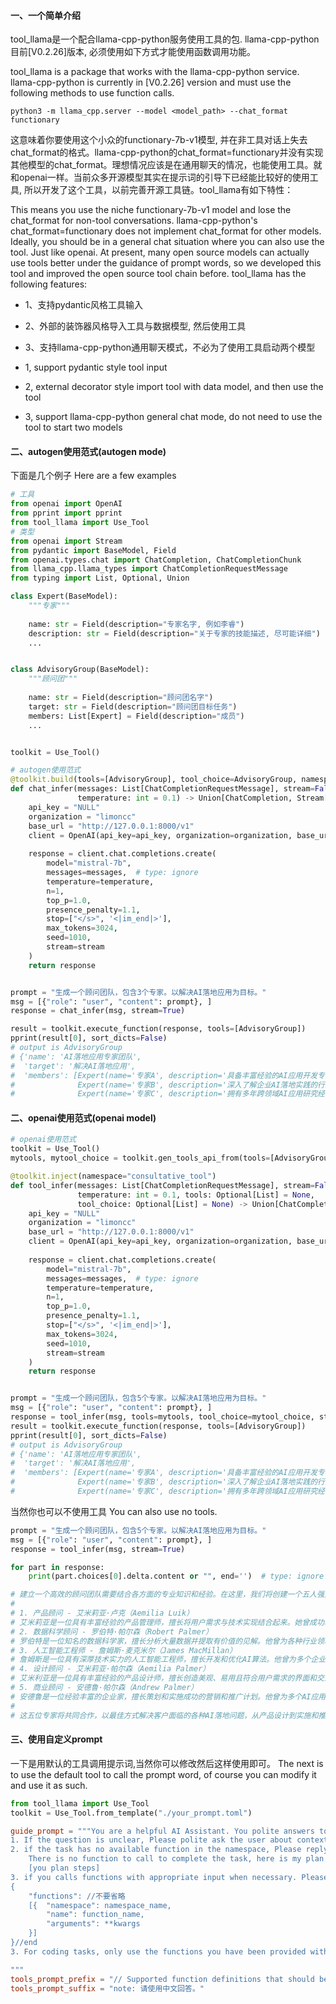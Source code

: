 #### 一、一个简单介绍

tool_llama是一个配合llama-cpp-python服务使用工具的包. llama-cpp-python目前[V0.2.26]版本, 必须使用如下方式才能使用函数调用功能。

tool_llama is a package that works with the llama-cpp-python service. llama-cpp-python is currently in [V0.2.26] version and must use the following methods to use function calls.

```shell
python3 -m llama_cpp.server --model <model_path> --chat_format functionary
```

这意味着你要使用这个小众的functionary-7b-v1模型, 并在非工具对话上失去chat_format的格式。llama-cpp-python的chat_format=functionary并没有实现其他模型的chat_format。理想情况应该是在通用聊天的情况，也能使用工具。就和openai一样。当前众多开源模型其实在提示词的引导下已经能比较好的使用工具, 所以开发了这个工具，以前完善开源工具链。tool_llama有如下特性：

This means you use the niche functionary-7b-v1 model and lose the chat_format for non-tool conversations. llama-cpp-python's chat_format=functionary does not implement chat_format for other models. Ideally, you should be in a general chat situation where you can also use the tool. Just like openai. At present, many open source models can actually use tools better under the guidance of prompt words, so we developed this tool and improved the open source tool chain before. tool_llama has the following features:

- 1、支持pydantic风格工具输入   
- 2、外部的装饰器风格导入工具与数据模型, 然后使用工具
- 3、支持llama-cpp-python通用聊天模式，不必为了使用工具启动两个模型


- 1, support pydantic style tool input 
- 2, external decorator style import tool with data model, and then use the tool 
- 3, support llama-cpp-python general chat mode, do not need to use the tool to start two models


#### 二、autogen使用范式(autogen mode)

下面是几个例子
Here are a few examples

```python
# 工具
from openai import OpenAI
from pprint import pprint
from tool_llama import Use_Tool
# 类型
from openai import Stream
from pydantic import BaseModel, Field
from openai.types.chat import ChatCompletion, ChatCompletionChunk
from llama_cpp.llama_types import ChatCompletionRequestMessage
from typing import List, Optional, Union

class Expert(BaseModel):
    """专家"""
    
    name: str = Field(description="专家名字, 例如李睿")
    description: str = Field(description="关于专家的技能描述, 尽可能详细")
    ...


class AdvisoryGroup(BaseModel):
    """顾问团"""
    
    name: str = Field(description="顾问团名字")
    target: str = Field(description="顾问团目标任务")
    members: List[Expert] = Field(description="成员")
    ...


toolkit = Use_Tool()

# autogen使用范式
@toolkit.build(tools=[AdvisoryGroup], tool_choice=AdvisoryGroup, namespace="consultative_tool")
def chat_infer(messages: List[ChatCompletionRequestMessage], stream=False, 
               temperature: int = 0.1) -> Union[ChatCompletion, Stream[ChatCompletionChunk]]:
    api_key = "NULL"
    organization = "limoncc"
    base_url = "http://127.0.0.1:8000/v1"
    client = OpenAI(api_key=api_key, organization=organization, base_url=base_url)
    
    response = client.chat.completions.create(
        model="mistral-7b",
        messages=messages,  # type: ignore
        temperature=temperature,
        n=1,
        top_p=1.0,
        presence_penalty=1.1,
        stop=["</s>", '<|im_end|>'],
        max_tokens=3024,
        seed=1010,
        stream=stream
    )
    return response


prompt = "生成一个顾问团队，包含3个专家。以解决AI落地应用为目标。"
msg = [{"role": "user", "content": prompt}, ]
response = chat_infer(msg, stream=True)

result = toolkit.execute_function(response, tools=[AdvisoryGroup])
pprint(result[0], sort_dicts=False)
# output is AdvisoryGroup
# {'name': 'AI落地应用专家团队',
#  'target': '解决AI落地应用',
#  'members': [Expert(name='专家A', description='具备丰富经验的AI应用开发专家'),
#              Expert(name='专家B', description='深入了解企业AI落地实践的行业专家'),
#              Expert(name='专家C', description='拥有多年跨领域AI应用研究经验的学者')]}
```

#### 二、openai使用范式(openai model)

```python
# openai使用范式
toolkit = Use_Tool()
mytools, mytool_choice = toolkit.gen_tools_api_from(tools=[AdvisoryGroup], tool_choice=AdvisoryGroup)

@toolkit.inject(namespace="consultative_tool")
def tool_infer(messages: List[ChatCompletionRequestMessage], stream=False, 
               temperature: int = 0.1, tools: Optional[List] = None, 
               tool_choice: Optional[List] = None) -> Union[ChatCompletion, Stream[ChatCompletionChunk]]:
    api_key = "NULL"
    organization = "limoncc"
    base_url = "http://127.0.0.1:8000/v1"
    client = OpenAI(api_key=api_key, organization=organization, base_url=base_url)
    
    response = client.chat.completions.create(
        model="mistral-7b",
        messages=messages,  # type: ignore
        temperature=temperature,
        n=1,
        top_p=1.0,
        presence_penalty=1.1,
        stop=["</s>", '<|im_end|>'],
        max_tokens=3024,
        seed=1010,
        stream=stream
    )
    return response


prompt = "生成一个顾问团队，包含5个专家。以解决AI落地应用为目标。"
msg = [{"role": "user", "content": prompt}, ]
response = tool_infer(msg, tools=mytools, tool_choice=mytool_choice, stream=False)
result = toolkit.execute_function(response, tools=[AdvisoryGroup])
pprint(result[0], sort_dicts=False)
# output is AdvisoryGroup
# {'name': 'AI落地应用专家团队',
#  'target': '解决AI落地应用',
#  'members': [Expert(name='专家A', description='具备丰富经验的AI应用开发专家'),
#              Expert(name='专家B', description='深入了解企业AI落地实践的行业专家'),
#              Expert(name='专家C', description='拥有多年跨领域AI应用研究经验的学者')]}
```

当然你也可以不使用工具
You can also use no tools.

```python
prompt = "生成一个顾问团队，包含5个专家。以解决AI落地应用为目标。"
msg = [{"role": "user", "content": prompt}, ]
response = tool_infer(msg, stream=True)

for part in response:
    print(part.choices[0].delta.content or "", end='')  # type: ignore

# 建立一个高效的顾问团队需要结合各方面的专业知识和经验。在这里，我们将创建一个五人强大的AI落地应用专家团队：
# 
# 1. 产品顾问 - 艾米莉亚·卢克（Aemilia Luik）
# 艾米莉亚是一位具有丰富经验的产品管理师，擅长将用户需求与技术实现结合起来。她曾成功地为多家企业开发和推出AI应用。
# 2. 数据科学顾问 - 罗伯特·帕尔森（Robert Palmer）
# 罗伯特是一位知名的数据科学家，擅长分析大量数据并提取有价值的见解。他曾为各种行业领域开发过AI算法和模型。
# 3. 人工智能工程师 - 詹姆斯·麦克米尔（James MacMillan）
# 詹姆斯是一位具有深厚技术实力的人工智能工程师，擅长开发和优化AI算法。他曾为多个企业构建了高效、可扩展的AI系统。
# 4. 设计顾问 - 艾米莉亚·帕尔森（Aemilia Palmer）
# 艾米利亚是一位具有丰富经验的产品设计师，擅长创造美观、易用且符合用户需求的界面和交互体验。她曾为多个AI应用程序设计过视觉元素。
# 5. 商业顾问 - 安德鲁·帕尔森（Andrew Palmer）
# 安德鲁是一位经验丰富的企业家，擅长策划和实施成功的营销和推广计划。他曾为多个AI应用程序提供过商业建议，帮助它们在市场上取得成功。
# 
# 这五位专家将共同合作，以最佳方式解决客户面临的各种AI落地问题，从产品设计到实施和推广。他们的多元化技能集会使团队具有强大的力量来帮助企业成功应用人工智能。

```


#### 三、使用自定义prompt

一下是用默认的工具调用提示词,当然你可以修改然后这样使用即可。
The next is to use the default tool to call the prompt word, of course you can modify it and use it as such.

```python
from tool_llama import Use_Tool
toolkit = Use_Tool.from_template("./your_prompt.toml")
```

```toml
guide_prompt = """You are a helpful AI Assistant. You polite answers to the user's questions.
1. If the question is unclear, Please polite ask the user about context.
2. if the task has no available function in the namespace, Please reply:
    There is no function to call to complete the task, here is my plan for completing the task:
    [you plan steps]
3. if you calls functions with appropriate input when necessary. Please strictly reply the following format json to the question. Don't have extra characters.
{
    "functions": //不要省略
    [{  "namespace": namespace_name,
        "name": function_name,
        "arguments": **kwargs
    }]
}//end
3. For coding tasks, only use the functions you have been provided with. Reply TERMINATE when the task is done.

"""
tools_prompt_prefix = "// Supported function definitions that should be called when necessary."
tools_prompt_suffix = "note: 请使用中文回答。"
    
```


